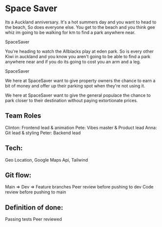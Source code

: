 # Space Saver

Its a Auckland anniversary. It's a hot summers day and you want to head to the beach, So does everyone else. You get to the beach and you think gee whiz im going to be walking for km to find a park anywhere near.

SpaceSaver

You're heading to watch the Allblacks play at eden park. So is every other Kiwi in auckland and you know you aren't going to be able to find a park anywhere near and if you do its going to cost you an arm and a leg.

SpaceSaver

We here at SpaceSaver want to give property owners the chance to earn a bit of money and offer up their parking spot when they're not using it.

We here at SpaceSaver want to give the general populace the chance to park closer to their destination without paying extortionate prices.

## Team Roles
Clinton: Frontend lead & animation
Pete: Vibes master & Product lead
Anna: Git lead & styling 
Peter: Backend lead

## Tech:
Geo Location, Google Maps Api, Tailwind

## Git flow:
Main => Dev => Feature branches 
Peer review before pushing to dev 
Code review before pushing to main 

## Definition of done:
Passing tests
Peer reviewed 


